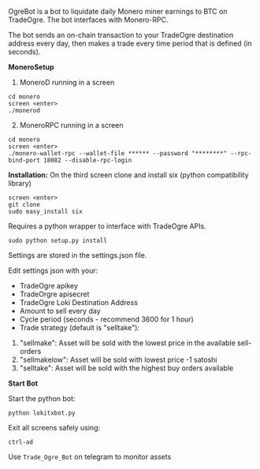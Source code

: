 OgreBot is a bot to liquidate daily Monero miner earnings to BTC on TradeOgre.
The bot interfaces with Monero-RPC.

The bot sends an on-chain transaction to your TradeOgre destination address every day, then makes a trade every time period that is defined (in seconds).

**MoneroSetup**

1) MoneroD running in a screen
```
cd monero
screen <enter>
./monerod
```

2) MoneroRPC running in a screen
```
cd monero
screen <enter>
./monero-wallet-rpc --wallet-file ****** --password "********" --rpc-bind-port 18082 --disable-rpc-login
```

**Installation:**
On the third screen clone and install six (python compatibility library)
```
screen <enter>
git clone
sudo easy_install six
```

Requires a python wrapper to interface with TradeOgre APIs.
```
sudo python setup.py install
```

Settings are stored in the settings.json file.

Edit settings json with your:
- TradeOgre apikey
- TradeOrgre apisecret
- TradeOgre Loki Destination Address
- Amount to sell every day
- Cycle period (seconds - recommend 3600 for 1 hour)
- Trade strategy (default is "selltake"):
1) "sellmake": Asset will be sold with the lowest price in the available sell-orders
2) "sellmakelow": Asset will be sold with lowest price -1 satoshi
3) "selltake": Asset will be sold with the highest buy orders available

**Start Bot**

Start the python bot:
```
python lokitxbot.py
```

Exit all screens safely using:
```
ctrl-ad
```


Use `Trade_Ogre_Bot` on telegram to monitor assets
